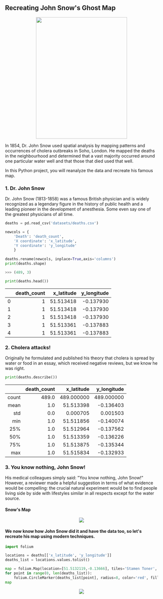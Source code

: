 <h2> Recreating John Snow's Ghost Map </h2>
<p align='center'>
  <img width=300 height=400 src='https://upload.wikimedia.org/wikipedia/commons/c/cc/John_Snow.jpg'>
</p>
<p>In 1854, Dr. John Snow used spatial analysis by mapping patterns and occurrences of cholera outbreaks in Soho, London. He mapped the deaths in the neighbourhood and determined that a vast majority occurred around one particular water well and that those that died used that well.</p>
<p>In this Python project, you will reanalyze the data and recreate his famous map.</p>


<h3>1. Dr. John Snow </h3>

<p>Dr. John Snow (1813-1858) was a famous British physician and is widely recognized as a legendary figure in the history of public health and a leading pioneer in the development of anesthesia. Some even say one of the greatest physicians of all time.</p>

```python
deaths = pd.read_csv('datasets/deaths.csv')

newcols = {
    'Death': 'death_count',
    'X coordinate': 'x_latitude', 
    'Y coordinate': 'y_longitude' 
    }
    
deaths.rename(newcols, inplace=True,axis='columns')
print(deaths.shape)

>>> (489, 3)

print(deaths.head())
```

|  | death_count | x_latitude |y_longitude|
|------------:|-----------:|------------:|----------:|
|      0      | 1          | 51.513418   | -0.137930 |
|      1      | 1          | 51.513418   | -0.137930 |
|      2      | 1          | 51.513418   | -0.137930 |
|      3      | 1          | 51.513361   | -0.137883 |
|      4      | 1          | 51.513361   | -0.137883 |

<h3>2. Cholera attacks!</h3>
<p>Originally he formulated and published his theory that cholera is spread by water or food in an essay, which received negative reviews, but we know he was right.
  
```python
print(deaths.describe())
```
|  |death_count  |x_latitude  |       y_longitude     |
|------------:|-----------:|------------:|-----------:|
|    count    | 489.0      | 489.000000  | 489.000000 |
|     mean    | 1.0        | 51.513398   | -0.136403  |
|     std     | 0.0        | 0.000705    | 0.001503   |
|     min     | 1.0        | 51.511856   | -0.140074  |
|     25%     | 1.0        | 51.512964   | -0.137562  |
|     50%     | 1.0        | 51.513359   | -0.136226  |
|     75%     | 1.0        | 51.513875   | -0.135344  |
|     max     | 1.0        | 51.515834   | -0.132933  |


<h3>3. You know nothing, John Snow!</h3>
<p>His medical colleagues simply said: "You know nothing, John Snow!" However, a reviewer made a helpful suggestion in terms of what evidence would be compelling: the crucial natural experiment would be to find people living side by side with lifestyles similar in all respects except for the water source.</p>

<h4>Snow's Map</h4>
<p align='center'>
  <img src='http://atlas-dev.s3.amazonaws.com/uploads/assets/Snow-cholera-map-1(1).jpg'>
</p>

<h4>We now know how John Snow did it and have the data too, so let's recreate his map using modern techniques.</h4>

```python
import folium

locations = deaths[['x_latitude', 'y_longitude']]
deaths_list = locations.values.tolist()

map = folium.Map(location=[51.5132119,-0.13666], tiles='Stamen Toner', zoom_start=17)
for point in range(0, len(deaths_list)):
    folium.CircleMarker(deaths_list[point], radius=8, color='red', fill=True, fill_color='red', opacity = 0.4).add_to(map)
map
```
<p align='center'><img src='https://github.com/shukkkur/John-Snows-Ghost-Map/blob/a12126fa75b5f181c2daf01b0d3e4d780f2bd506/datasets/choleraAttacks.gif'><p>
